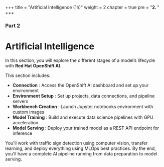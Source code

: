 +++
title = "Artificial Intelligence (1h)"
weight = 2
chapter = true
pre = "<b>2. </b>"
+++

### Part 2

# Artificial Intelligence

In this section, you will explore the different stages of a model’s lifecycle with **Red Hat OpenShift AI**.

This section includes:
- **Connection** : Access the OpenShift AI dashboard and set up your environment
- **Environment Setup** : Set up projects, data connections, and pipeline servers
- **Workbench Creation** : Launch Jupyter notebooks environment with custom images
- **Model Training** : Build and execute data science pipelines with GPU acceleration
- **Model Serving** : Deploy your trained model as a REST API endpoint for inference

You'll work with traffic sign detection using computer vision, transfer learning, and deploy everything using MLOps best practices. By the end, you'll have a complete AI pipeline running from data preparation to model serving.
